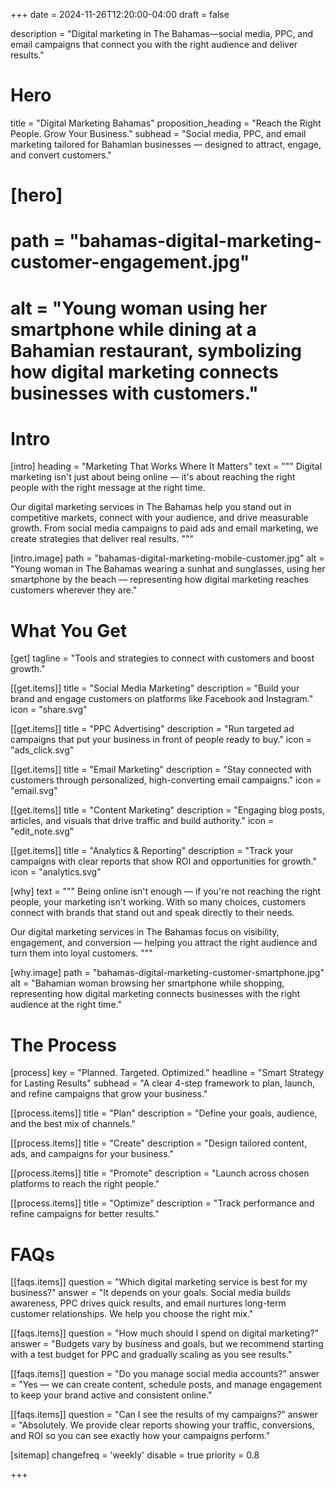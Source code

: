+++
date = 2024-11-26T12:20:00-04:00
draft = false

description = "Digital marketing in The Bahamas—social media, PPC, and email campaigns that connect you with the right audience and deliver results."

# Hero
title = "Digital Marketing Bahamas"
proposition_heading = "Reach the Right People. Grow Your Business."
subhead = "Social media, PPC, and email marketing tailored for Bahamian businesses — designed to attract, engage, and convert customers."

# [hero]
# path = "bahamas-digital-marketing-customer-engagement.jpg"
# alt = "Young woman using her smartphone while dining at a Bahamian restaurant, symbolizing how digital marketing connects businesses with customers."

# Intro
[intro]
heading = "Marketing That Works Where It Matters"
text = """
Digital marketing isn't just about being online — it's about reaching the right people with the right message at the right time.

Our digital marketing services in The Bahamas help you stand out in competitive markets, connect with your audience, and drive measurable growth. From social media campaigns to paid ads and email marketing, we create strategies that deliver real results.
"""

[intro.image]
path = "bahamas-digital-marketing-mobile-customer.jpg"
alt = "Young woman in The Bahamas wearing a sunhat and sunglasses, using her smartphone by the beach — representing how digital marketing reaches customers wherever they are."

# What You Get
[get]
tagline = "Tools and strategies to connect with customers and boost growth."

[[get.items]]
title = "Social Media Marketing"
description = "Build your brand and engage customers on platforms like Facebook and Instagram."
icon = "share.svg"

[[get.items]]
title = "PPC Advertising"
description = "Run targeted ad campaigns that put your business in front of people ready to buy."
icon = "ads_click.svg"

[[get.items]]
title = "Email Marketing"
description = "Stay connected with customers through personalized, high-converting email campaigns."
icon = "email.svg"

[[get.items]]
title = "Content Marketing"
description = "Engaging blog posts, articles, and visuals that drive traffic and build authority."
icon = "edit_note.svg"

[[get.items]]
title = "Analytics & Reporting"
description = "Track your campaigns with clear reports that show ROI and opportunities for growth."
icon = "analytics.svg"

[why]
text = """
Being online isn't enough — if you're not reaching the right people, your marketing isn't working. With so many choices, customers connect with brands that stand out and speak directly to their needs.  

Our digital marketing services in The Bahamas focus on visibility, engagement, and conversion — helping you attract the right audience and turn them into loyal customers.
"""

[why.image]
path = "bahamas-digital-marketing-customer-smartphone.jpg"
alt = "Bahamian woman browsing her smartphone while shopping, representing how digital marketing connects businesses with the right audience at the right time."

# The Process
[process]
key = "Planned. Targeted. Optimized."
headline = "Smart Strategy for Lasting Results"
subhead = "A clear 4-step framework to plan, launch, and refine campaigns that grow your business."


[[process.items]]
title = "Plan"
description = "Define your goals, audience, and the best mix of channels."

[[process.items]]
title = "Create"
description = "Design tailored content, ads, and campaigns for your business."

[[process.items]]
title = "Promote"
description = "Launch across chosen platforms to reach the right people."

[[process.items]]
title = "Optimize"
description = "Track performance and refine campaigns for better results."


# FAQs
[[faqs.items]]
question = "Which digital marketing service is best for my business?"
answer = "It depends on your goals. Social media builds awareness, PPC drives quick results, and email nurtures long-term customer relationships. We help you choose the right mix."

[[faqs.items]]
question = "How much should I spend on digital marketing?"
answer = "Budgets vary by business and goals, but we recommend starting with a test budget for PPC and gradually scaling as you see results."

[[faqs.items]]
question = "Do you manage social media accounts?"
answer = "Yes — we can create content, schedule posts, and manage engagement to keep your brand active and consistent online."

[[faqs.items]]
question = "Can I see the results of my campaigns?"
answer = "Absolutely. We provide clear reports showing your traffic, conversions, and ROI so you can see exactly how your campaigns perform."

[sitemap]
  changefreq = 'weekly'
  disable = true
  priority = 0.8

+++